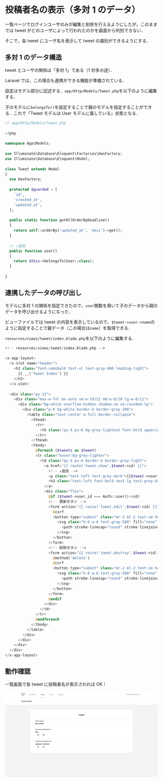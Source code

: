 # 投稿者名の表示（多対 1 のデータ）

一覧ページでログインユーザのみが編集と削除を行えるようにしたが，このままでは tweet がどのユーザによって行われたのかを画面から判別できない．

そこで，各 tweet にユーザ名を表示して tweet の識別ができるようにする．

## 多対 1 のデータ構造

tweet とユーザの関係は「多対 1」である（1 対多の逆）．

Laravel では，この場合も連携ができる機能が準備されている．

設定はモデル部分に記述する．`app/Http/Models/Tweet.php`を以下のように編集する．

子のモデルに`belongsTo()`を設定することで親のモデルを指定することができる．これで「Tweet モデルは User モデルに属している」状態となる．

```php
// app/Http/Models/Tweet.php

<?php

namespace App\Models;

use Illuminate\Database\Eloquent\Factories\HasFactory;
use Illuminate\Database\Eloquent\Model;

class Tweet extends Model
{
  use HasFactory;

  protected $guarded = [
    'id',
    'created_at',
    'updated_at',
  ];

  public static function getAllOrderByDeadline()
  {
    return self::orderBy('updated_at', 'desc')->get();
  }

  // ↓追加
  public function user()
  {
    return $this->belongsTo(User::class);
  }

}

```

## 連携したデータの呼び出し

モデルに多対 1 の関係を指定できたので，`user`関数を用いて子のデータから親のデータを呼び出せるようになった．

ビューファイルでは tweet の内容を表示しているので，`$tweet->user->name`のように指定することで親データ（この場合は`name`）を取得できる．

`resources/views/tweet/index.blade.php`を以下のように編集する．

```php
<!-- resources/views/tweet/index.blade.php -->

<x-app-layout>
  <x-slot name="header">
    <h2 class="font-semibold text-xl text-gray-800 leading-tight">
      {{ __('Tweet Index') }}
    </h2>
  </x-slot>

  <div class="py-12">
    <div class="max-w-7xl mx-auto sm:w-10/12 md:w-8/10 lg:w-8/12">
      <div class="bg-white overflow-hidden shadow-sm sm:rounded-lg">
        <div class="p-6 bg-white border-b border-gray-200">
          <table class="text-center w-full border-collapse">
            <thead>
              <tr>
                <th class="py-4 px-6 bg-grey-lightest font-bold uppercase text-lg text-grey-dark border-b border-grey-light">tweet</th>
              </tr>
            </thead>
            <tbody>
              @foreach ($tweets as $tweet)
              <tr class="hover:bg-grey-lighter">
                <td class="py-4 px-6 border-b border-grey-light">
                  <a href="{{ route('tweet.show',$tweet->id) }}">
                    <!-- ↓追加 -->
                    <p class="text-left text-grey-dark">{{$tweet->user->name}}</p>
                    <h3 class="text-left font-bold text-lg text-grey-dark">{{$tweet->tweet}}</h3>
                  </a>
                  <div class="flex">
                    @if ($tweet->user_id === Auth::user()->id)
                    <!-- 更新ボタン -->
                    <form action="{{ route('tweet.edit',$tweet->id) }}" method="GET" class="text-left">
                      @csrf
                      <button type="submit" class="mr-2 ml-2 text-sm hover:bg-gray-200 hover:shadow-none text-white py-1 px-2 focus:outline-none focus:shadow-outline">
                        <svg class="h-6 w-6 text-gray-500" fill="none" viewBox="0 0 24 24" stroke="black">
                          <path stroke-linecap="round" stroke-linejoin="round" stroke-width="1" d="M11 5H6a2 2 0 00-2 2v11a2 2 0 002 2h11a2 2 0 002-2v-5m-1.414-9.414a2 2 0 112.828 2.828L11.828 15H9v-2.828l8.586-8.586z" />
                        </svg>
                      </button>
                    </form>
                    <!-- 削除ボタン -->
                    <form action="{{ route('tweet.destroy',$tweet->id) }}" method="POST" class="text-left">
                      @method('delete')
                      @csrf
                      <button type="submit" class="mr-2 ml-2 text-sm hover:bg-gray-200 hover:shadow-none text-white py-1 px-2 focus:outline-none focus:shadow-outline">
                        <svg class="h-6 w-6 text-gray-500" fill="none" viewBox="0 0 24 24" stroke="black">
                          <path stroke-linecap="round" stroke-linejoin="round" stroke-width="1" d="M19 7l-.867 12.142A2 2 0 0116.138 21H7.862a2 2 0 01-1.995-1.858L5 7m5 4v6m4-6v6m1-10V4a1 1 0 00-1-1h-4a1 1 0 00-1 1v3M4 7h16" />
                        </svg>
                      </button>
                    </form>
                    @endif
                  </div>
                </td>
              </tr>
              @endforeach
            </tbody>
          </table>
        </div>
      </div>
    </div>
  </div>
</x-app-layout>

```

## 動作確認

一覧画面で各 tweet に投稿者名が表示されれば OK！

![投稿者名の表示](./img/laratter_index_add_auther.png)

